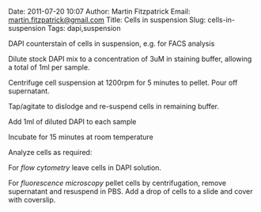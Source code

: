 Date: 2011-07-20 10:07
Author: Martin Fitzpatrick
Email: martin.fitzpatrick@gmail.com
Title: Cells in suspension
Slug: cells-in-suspension
Tags: dapi,suspension

DAPI counterstain of cells in suspension, e.g. for FACS analysis









Dilute stock DAPI mix to a concentration of 3uM in staining buffer, allowing a total of 1ml per sample.



Centrifuge cell suspension at 1200rpm for 5 minutes to pellet. Pour off supernatant.



Tap/agitate to dislodge and re-suspend cells in remaining buffer. 



Add 1ml of diluted DAPI to each sample



Incubate for 15 minutes at room temperature



Analyze cells as required:

For *flow cytometry* leave cells in DAPI solution.

For *fluorescence microscopy* pellet cells by centrifugation, remove supernatant and resuspend in PBS. Add a drop of cells to a slide and cover with coverslip.







